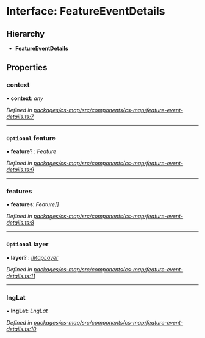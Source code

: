 # Interface: FeatureEventDetails

## Hierarchy

* **FeatureEventDetails**

## Properties

###  context

• **context**: *any*

*Defined in [packages/cs-map/src/components/cs-map/feature-event-details.ts:7](https://github.com/TNOCS/csnext/blob/34474da7/packages/cs-map/src/components/cs-map/feature-event-details.ts#L7)*

___

### `Optional` feature

• **feature**? : *Feature*

*Defined in [packages/cs-map/src/components/cs-map/feature-event-details.ts:9](https://github.com/TNOCS/csnext/blob/34474da7/packages/cs-map/src/components/cs-map/feature-event-details.ts#L9)*

___

###  features

• **features**: *Feature[]*

*Defined in [packages/cs-map/src/components/cs-map/feature-event-details.ts:8](https://github.com/TNOCS/csnext/blob/34474da7/packages/cs-map/src/components/cs-map/feature-event-details.ts#L8)*

___

### `Optional` layer

• **layer**? : *[IMapLayer](_cs_map_src_classes_imap_layer_.imaplayer.md)*

*Defined in [packages/cs-map/src/components/cs-map/feature-event-details.ts:11](https://github.com/TNOCS/csnext/blob/34474da7/packages/cs-map/src/components/cs-map/feature-event-details.ts#L11)*

___

###  lngLat

• **lngLat**: *LngLat*

*Defined in [packages/cs-map/src/components/cs-map/feature-event-details.ts:10](https://github.com/TNOCS/csnext/blob/34474da7/packages/cs-map/src/components/cs-map/feature-event-details.ts#L10)*
